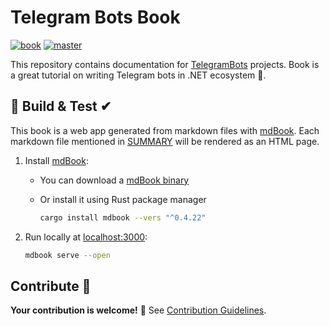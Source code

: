 # Telegram Bots Book

[![book](https://img.shields.io/badge/TelegramBots-Book-blue.svg?style=flat)](https://telegrambots.github.io/book/)
[![master](https://github.com/TelegramBots/book/actions/workflows/ci.yml/badge.svg)](https://github.com/TelegramBots/book/actions/workflows/ci.yml)

This repository contains documentation for [TelegramBots](https://github.com/TelegramBots) projects.
Book is a great tutorial on writing Telegram bots in .NET ecosystem 🤖.

## 🔨 Build & Test ✔

This book is a web app generated from markdown files with [mdBook].
Each markdown file mentioned in [SUMMARY](src/SUMMARY.md) will be rendered as an HTML page.

1. Install [mdBook]:
    - You can download a [mdBook binary]
    - Or install it using Rust package manager

      ```bash
      cargo install mdbook --vers "^0.4.22"
      ```

1. Run locally at [localhost:3000](http://localhost:3000):

    ```bash
    mdbook serve --open
    ```

## Contribute 👋

**Your contribution is welcome!** 🙂
See [Contribution Guidelines].

<!-- -->

[mdBook]: https://github.com/rust-lang/mdBook
[mdBook binary]: https://github.com/rust-lang/mdBook/releases
[Contribution Guidelines]: CONTRIBUTING.md

